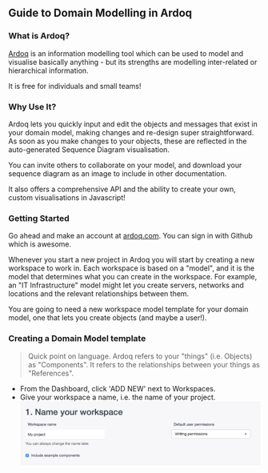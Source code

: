 Guide to Domain Modelling in Ardoq
-----

### What is Ardoq?

[Ardoq](https://ardoq.com/) is an information modelling tool which can be used to model and visualise basically anything - but its strengths are modelling inter-related or hierarchical information.

It is free for individuals and small teams!

### Why Use It?

Ardoq lets you quickly input and edit the objects and messages that exist in your domain model, making changes and re-design super straightforward. As soon as you make changes to your objects, these are reflected in the auto-generated Sequence Diagram visualisation.

You can invite others to collaborate on your model, and download your sequence diagram as an image to include in other documentation.

It also offers a comprehensive API and the ability to create your own, custom visualisations in Javascript!

### Getting Started

Go ahead and make an account at [ardoq.com](https://ardoq.com/). You can sign in with Github which is awesome.

Whenever you start a new project in Ardoq you will start by creating a new workspace to work in. Each workspace is based on a "model", and it is the model that determines what you can create in the workspace. For example, an "IT Infrastructure" model might let you create servers, networks and locations and the relevant relationships between them.

You are going to need a new workspace model template for your domain model, one that lets you create objects (and maybe a user!).

### Creating a Domain Model template

> Quick point on language. Ardoq refers to your "things" (i.e. Objects) as "Components". It refers to the relationships between your things as "References".

- From the Dashboard, click 'ADD NEW' next to Workspaces.
- Give your workspace a name, i.e. the name of your project.
![Name workspace](https://github.com/rkclark/ardoq-domain-modelling/blob/master/img/name_workspace.png)
